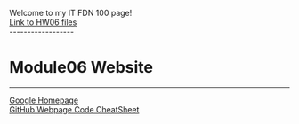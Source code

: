 Welcome to my IT FDN 100 page!
<br>[Link to HW06 files](https://github.com/rblake50/IntroToProg-Python/tree/main/HW06)
<br>------------------<br>
# Module06 Website
---
[Google Homepage](https://www.google.com "Google's Homepage")
<br>[GitHub Webpage Code CheatSheet](https://github.com/adam-p/markdown-here/wiki/Markdown-Cheatsheet)
